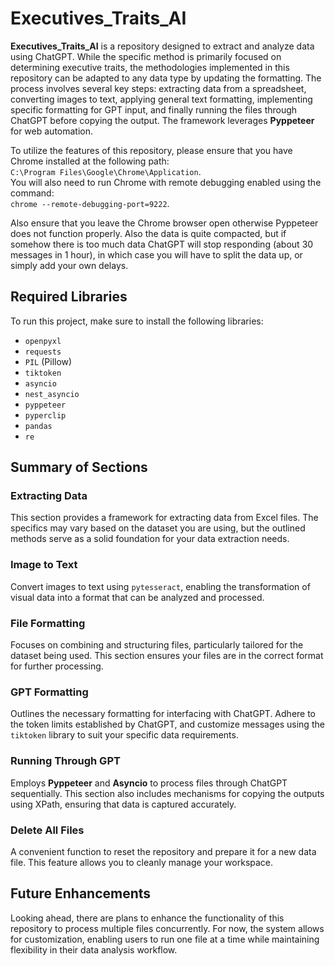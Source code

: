 # Executives_Traits_AI

**Executives_Traits_AI** is a  repository designed to extract and analyze data using ChatGPT. While the specific method is primarily focused on determining executive traits, the methodologies implemented in this repository can be adapted to any data type by updating the formatting. The process involves several key steps: extracting data from a spreadsheet, converting images to text, applying general text formatting, implementing specific formatting for GPT input, and finally running the files through ChatGPT before copying the output. The framework leverages **Pyppeteer** for web automation.

To utilize the features of this repository, please ensure that you have Chrome installed at the following path:  
`C:\Program Files\Google\Chrome\Application`.  
You will also need to run Chrome with remote debugging enabled using the command:  
`chrome --remote-debugging-port=9222`.

Also ensure that you leave the Chrome browser open otherwise Pyppeteer does not function properly. Also the data is quite compacted, but if somehow there is too much data ChatGPT will stop responding (about 30 messages in 1 hour), in which case you will have to split the data up, or simply add your own delays.

## Required Libraries

To run this project, make sure to install the following libraries:

- `openpyxl`
- `requests`
- `PIL` (Pillow)
- `tiktoken`
- `asyncio`
- `nest_asyncio`
- `pyppeteer`
- `pyperclip`
- `pandas`
- `re`

## Summary of Sections

### Extracting Data

This section provides a framework for extracting data from Excel files. The specifics may vary based on the dataset you are using, but the outlined methods serve as a solid foundation for your data extraction needs.

### Image to Text

Convert images to text using `pytesseract`, enabling the transformation of visual data into a format that can be analyzed and processed.

### File Formatting

Focuses on combining and structuring files, particularly tailored for the dataset being used. This section ensures your files are in the correct format for further processing.

### GPT Formatting

Outlines the necessary formatting for interfacing with ChatGPT. Adhere to the token limits established by ChatGPT, and customize messages using the `tiktoken` library to suit your specific data requirements.

### Running Through GPT

Employs **Pyppeteer** and **Asyncio** to process files through ChatGPT sequentially. This section also includes mechanisms for copying the outputs using XPath, ensuring that data is captured accurately.

### Delete All Files

A convenient function to reset the repository and prepare it for a new data file. This feature allows you to cleanly manage your workspace.

## Future Enhancements

Looking ahead, there are plans to enhance the functionality of this repository to process multiple files concurrently. For now, the system allows for customization, enabling users to run one file at a time while maintaining flexibility in their data analysis workflow.
